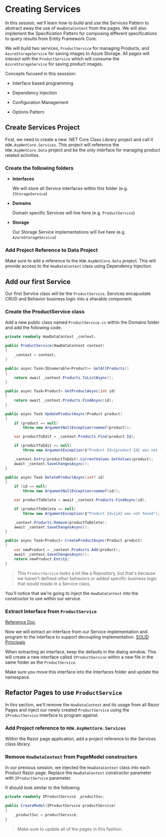 # Creating Services

In this session, we'll learn how to build and use the Services Pattern to abstract away the use of `HowDataContext` from the pages.  We will also implement the Specification Pattern for composing different specifications to query results from Entity Framework Core.

We will build two services, `ProductService` for managing Products, and `AzureStorageService` for saving images to Azure Storage.  All pages will interact with the `ProductService` which will consume the `AzureStorageService` for saving product images.

Concepts focused in this sesssion:

- Interface based programming

- Dependency Injection

- Configuration Management

- Options Pattern

## Create Services Project

First, we need to create a new .NET Core Class Library project and call it `HOW.AspNetCore.Services`.  This project will reference the `HOW.AspNetCore.Data` project and be the only interface for managing product related activities.

### Create the following folders

- **Interfaces**

    We will store all Service interfaces within this folder (e.g. `IStorageService`)

- **Domains**

    Domain specific Services will live here (e.g. `ProductService`)

- **Storage**

    Our Storage Service implementations will live here (e.g. `AzureStorageService`)

### Add Project Reference to Data Project

Make sure to add a reference to the `HOW.AspNetCore.Data` project.  This will provide access to the `HowDataContext` class using Dependency Injection.

## Add our first Service

Our first Service class will be the `ProductService`.  Services encapuslate CRUD and Behavior business logic into a sharable component.

### Create the ProductService class

Add a new public class named `ProductService.cs` within the Domains folder and add the following code.

```cs
private readonly HowDataContext _context;

public ProductService(HowDataContext context)
{
    _context = context;
}

public async Task<IEnumerable<Product>> GetAllProducts()
{
    return await _context.Products.ToListAsync();
}

public async Task<Product> GetProductAsync(int id)
{
    return await _context.Products.FindAsync(id);
}

public async Task UpdateProductAsync(Product product)
{
    if (product == null)
        throw new ArgumentNullException(nameof(product));

    var productToEdit = _context.Products.Find(product.Id);

    if (productToEdit == null)
        throw new ArgumentException($"Product Id={product.Id} was not found");

    _context.Entry(productToEdit).CurrentValues.SetValues(product);
    await _context.SaveChangesAsync();
}

public async Task DeleteProductAsync(int? id)
{
    if (id == null)
        throw new ArgumentNullException(nameof(id));

    var productToDelete = await _context.Products.FindAsync(id);

    if (productToDelete == null)
        throw new ArgumentException($"Product Id={id} was not found");

    _context.Products.Remove(productToDelete);
    await _context.SaveChangesAsync();
}

public async Task<Product> CreateProductAsync(Product product)
{
    var newProduct = _context.Products.Add(product);
    await _context.SaveChangesAsync();
    return newProduct.Entity;
}
```

>This `ProductService` looks a lot like a Repository, but that's because we haven't defined other behaviors or added specific business logic that would reside in a Service class.

You'll notice that we're going to inject the `HowDataContext` into the constructor to use within our service.

### Extract Interface from `ProductService`

[Reference Doc](https://docs.microsoft.com/en-us/visualstudio/ide/reference/extract-interface?view=vs-2019)

Now we will extract an interface from our Service implementation and program to the interface to support decoupling implementation. [SOLID Principals](https://en.wikipedia.org/wiki/SOLID)

When extracting an interface, keep the defaults in the dialog window.  This will create a new interface called `IProductService` within a new file in the same folder as the `ProductService`.  

Make sure you move this interface into the Interfaces folder and update the namespace.

## Refactor Pages to use `ProductService`

In this section, we'll remove the `HowDataContext` and its usage from all Razor Pages and inject our newly created `ProductService` using the `IProductService` interface to program against.

### Add Project reference to `HOW.AspNetCore.Services`

Within the Razor page application, add a project reference to the Services class library.

### Remove `HowDataContext` from PageModel constructors

In our previous session, we injected the `HowDataContext` class into each Product Razor page.  Replace the `HowDataContext` constructor parameter with `IProductService` parameter.

It should look similar to the following

```cs
private readonly IProductService _productSvc;

public CreateModel(IProductService productService)
{
    _productSvc = productService;
}
```

> Make sure to update all of the pages in this fashion.
